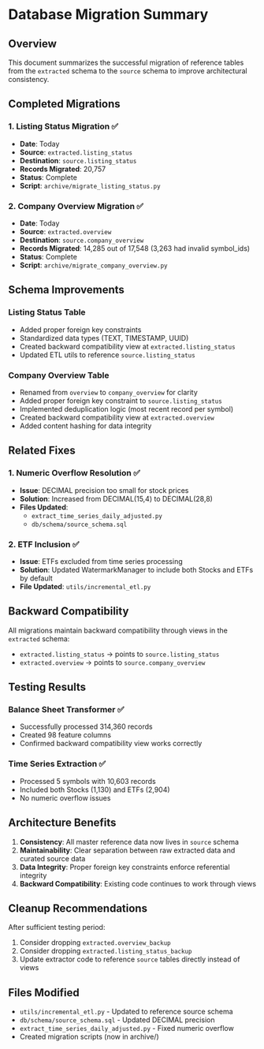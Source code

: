 # Database Migration Summary

## Overview
This document summarizes the successful migration of reference tables from the `extracted` schema to the `source` schema to improve architectural consistency.

## Completed Migrations

### 1. Listing Status Migration ✅
- **Date**: Today
- **Source**: `extracted.listing_status`
- **Destination**: `source.listing_status`
- **Records Migrated**: 20,757
- **Status**: Complete
- **Script**: `archive/migrate_listing_status.py`

### 2. Company Overview Migration ✅
- **Date**: Today
- **Source**: `extracted.overview`
- **Destination**: `source.company_overview`
- **Records Migrated**: 14,285 out of 17,548 (3,263 had invalid symbol_ids)
- **Status**: Complete
- **Script**: `archive/migrate_company_overview.py`

## Schema Improvements

### Listing Status Table
- Added proper foreign key constraints
- Standardized data types (TEXT, TIMESTAMP, UUID)
- Created backward compatibility view at `extracted.listing_status`
- Updated ETL utils to reference `source.listing_status`

### Company Overview Table
- Renamed from `overview` to `company_overview` for clarity
- Added proper foreign key constraint to `source.listing_status`
- Implemented deduplication logic (most recent record per symbol)
- Created backward compatibility view at `extracted.overview`
- Added content hashing for data integrity

## Related Fixes

### 1. Numeric Overflow Resolution ✅
- **Issue**: DECIMAL precision too small for stock prices
- **Solution**: Increased from DECIMAL(15,4) to DECIMAL(28,8)
- **Files Updated**: 
  - `extract_time_series_daily_adjusted.py`
  - `db/schema/source_schema.sql`

### 2. ETF Inclusion ✅
- **Issue**: ETFs excluded from time series processing
- **Solution**: Updated WatermarkManager to include both Stocks and ETFs by default
- **File Updated**: `utils/incremental_etl.py`

## Backward Compatibility

All migrations maintain backward compatibility through views in the `extracted` schema:
- `extracted.listing_status` → points to `source.listing_status`
- `extracted.overview` → points to `source.company_overview`

## Testing Results

### Balance Sheet Transformer ✅
- Successfully processed 314,360 records
- Created 98 feature columns
- Confirmed backward compatibility view works correctly

### Time Series Extraction ✅
- Processed 5 symbols with 10,603 records
- Included both Stocks (1,130) and ETFs (2,904)
- No numeric overflow issues

## Architecture Benefits

1. **Consistency**: All master reference data now lives in `source` schema
2. **Maintainability**: Clear separation between raw extracted data and curated source data
3. **Data Integrity**: Proper foreign key constraints enforce referential integrity
4. **Backward Compatibility**: Existing code continues to work through views

## Cleanup Recommendations

After sufficient testing period:
1. Consider dropping `extracted.overview_backup`
2. Consider dropping `extracted.listing_status_backup`
3. Update extractor code to reference `source` tables directly instead of views

## Files Modified

- `utils/incremental_etl.py` - Updated to reference source schema
- `db/schema/source_schema.sql` - Updated DECIMAL precision
- `extract_time_series_daily_adjusted.py` - Fixed numeric overflow
- Created migration scripts (now in archive/)
